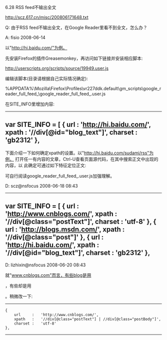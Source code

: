 6.28 RSS feed不输出全文

http://scz.617.cn/misc/200806171648.txt

Q: 由于RSS feed不输出全文，在Google Reader里看不到全文，怎么办？

A: fisio 2008-06-14

以"http://hi.baidu.com/"为例。

先安装Firefox的插件Greasemonkey，再访问如下链接并安装相应脚本:

http://userscripts.org/scripts/source/19949.user.js

编辑该脚本(目录请根据自己实际情况确定):

%APPDATA%\Mozilla\Firefox\Profiles\vr227ddk.default\gm_scripts\google_reader_full_feed_\google_reader_full_feed_.user.js

在SITE_INFO里增加内容:

--------------------------------------------------------------------------
var SITE_INFO = [
    {
        url     :   'http://hi.baidu.com/',
        xpath   :   '//div[@id="blog_text"]',
        charset :   'gb2312'
    },
--------------------------------------------------------------------------

下面介绍一下如何确定xpath的设置。以"http://hi.baidu.com/sudami/rss"为例，
打开任一有内容的文章，Ctrl-U查看页面源代码，在其中搜索正文中出现的内容，以
此确定可通过如下特征定位正文:

<div id="blog_text" class="cnt">

可自行阅读google_reader_full_feed_.user.js加强理解。

D: scz@nsfocus 2008-06-18 08:43

--------------------------------------------------------------------------
var SITE_INFO = [
    {
        url     :   'http://www.cnblogs.com/',
        xpath   :   '//div[@class="postText"]',
        charset :   'utf-8'
    },
    {
        url     :   'http://blogs.msdn.com/',
        xpath   :   '//div[@class="post"]'
    },
    {
        url     :   'http://hi.baidu.com/',
        xpath   :   '//div[@id="blog_text"]',
        charset :   'gb2312'
    },
--------------------------------------------------------------------------

D: lizhixin@nsfocus 2008-06-20 08:43

就"www.cnblogs.com"而言，有些blog是用<div class="postText">，有些却是用
<div class="postBody">。稍微改一下:

--------------------------------------------------------------------------
    {
        url     :   'http://www.cnblogs.com/',
        xpath   :   '//div[@class="postText"] | //div[@class="postBody"]',
        charset :   'utf-8'
    },
--------------------------------------------------------------------------
